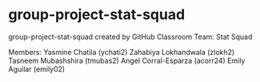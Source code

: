 # group-project-stat-squad
group-project-stat-squad created by GitHub Classroom
Team: Stat Squad

Members:
Yasmine Chatila (ychati2)
Zahabiya Lokhandwala (zlokh2)
Tasneem Mubashshira (tmubas2)
Angel Corral-Esparza (acorr24)
Emily Aguilar (emily02)
